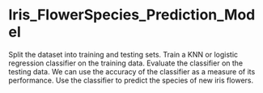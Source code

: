# Iris_FlowerSpecies_Prediction_Model
 Split the dataset into training and testing sets. Train a KNN or logistic regression classifier on the training data. Evaluate the classifier on the testing data. We can use the accuracy of the classifier as a measure of its performance. Use the classifier to predict the species of new iris flowers.
